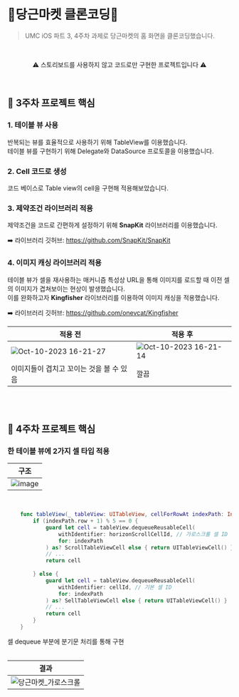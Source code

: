 #  🥕당근마켓 클론코딩🥕
> UMC iOS 파트 3, 4주차 과제로 당근마켓의 홈 화면을 클론코딩했습니다.
<br/>
<p align='center'><bold>⚠️ 스토리보드를 사용하지 않고 코드로만 구현한 프로젝트입니다 ⚠️</bold></p>
<br/>

## 📌 3주차 프로젝트 핵심
### 1. 테이블 뷰 사용
반복되는 뷰를 효율적으로 사용하기 위해 TableView를 이용했습니다.
<br/>
테이블 뷰를 구현하기 위해 Delegate와 DataSource 프로토콜을 이용했습니다.
<br/>
### 2. Cell 코드로 생성
코드 베이스로 Table view의 cell을 구현해 적용해보았습니다.
<br/>
### 3. 제약조건 라이브러리 적용
제약조건을 코드로 간편하게 설정하기 위해 **SnapKit** 라이브러리를 이용했습니다.

➡️ 라이브러리 깃허브: https://github.com/SnapKit/SnapKit
<br/>
### 4. 이미지 캐싱 라이브러리 적용
테이블 뷰가 셀을 재사용하는 매커니즘 특성상 URL을 통해 이미지를 로드할 때 이전 셀의 이미지가 겹쳐보이는 현상이 발생했습니다.
<br/>
이를 완화하고자 **Kingfisher** 라이브러리를 이용하여 이미지 캐싱을 적용했습니다.

➡️ 라이브러리 깃허브: https://github.com/onevcat/Kingfisher

적용 전 | 적용 후
--|--
![Oct-10-2023 16-21-27](https://github.com/dodo849/UMC-iOS-Study/assets/71880682/7c5b7495-df0c-4480-8b54-93f03f50621c) | ![Oct-10-2023 16-21-14](https://github.com/dodo849/UMC-iOS-Study/assets/71880682/e098c33c-732b-4825-beb5-150cbc809997)
이미지들이 겹치고 꼬이는 것을 볼 수 있음 | 깔끔

<br/><br/>

## 📌 4주차 프로젝트 핵심
### 한 테이블 뷰에 2가지 셀 타입 적용
구조 |
--|
![image](https://github.com/dodo849/UMC-iOS-Study/assets/71880682/750ef46c-af5b-417f-8d52-f455669e46f3) |

<br/>

```swift
    func tableView(_ tableView: UITableView, cellForRowAt indexPath: IndexPath) -> UITableViewCell {
        if (indexPath.row + 1) % 5 == 0 {
            guard let cell = tableView.dequeueReusableCell(
                withIdentifier: horizonScrollCellId, // 가로스크롤 셀 ID
                for: indexPath
            ) as? ScrollTableViewCell else { return UITableViewCell() }
            // ...
            return cell
            
        } else {
            guard let cell = tableView.dequeueReusableCell(
                withIdentifier: cellId, // 기본 셀 ID
                for: indexPath
            ) as? SellTableViewCell else { return UITableViewCell() }
            // ...
            return cell
        }
    }
```
셀 dequeue 부분에 분기문 처리를 통해 구현
<br />
<br />

결과 |
--|
![당근마켓_가로스크롤](https://github.com/dodo849/UMC-iOS-Study/assets/71880682/5731259d-ad81-40a8-911d-3e47e34134ac) |

<br/><br/><br/><br/>
